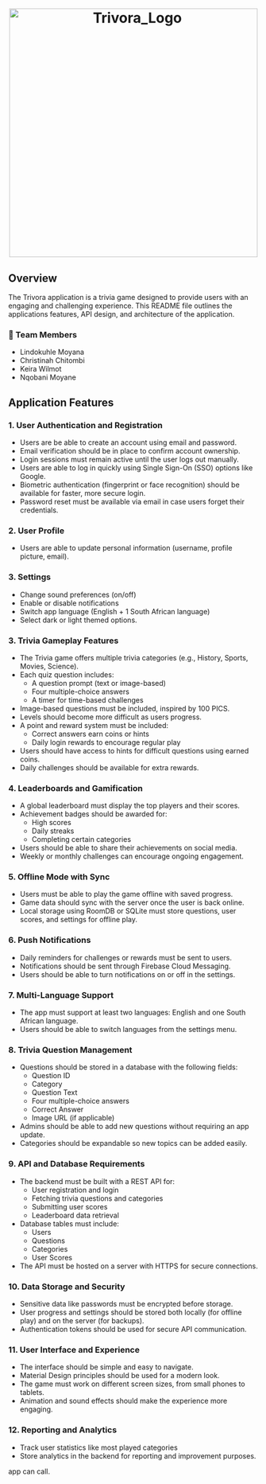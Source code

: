 <div align="center">

  <h1> <img width="500" height="500" alt="Trivora_Logo" src="https://github.com/user-attachments/assets/090c1a83-6bc8-48bc-9a23-57ea6e66587f" />
 </h1>

</div>

## Overview

The Trivora application is a trivia game designed to provide users with an engaging and challenging experience. This README file outlines the applications features, API design, and architecture of the application. 

### 👥 Team Members
- Lindokuhle Moyana  
- Christinah Chitombi  
- Keira Wilmot   
- Nqobani Moyane  
   
## Application Features

### 1. User Authentication and Registration

-   Users are be able to create an account using email and password.
-   Email verification should be in place to confirm account ownership.
-   Login sessions must remain active until the user logs out manually.
-   Users are able to log in quickly using Single Sign-On (SSO) options like Google.
-   Biometric authentication (fingerprint or face recognition) should be available for faster, more secure login.
-   Password reset must be available via email in case users forget their credentials.

### 2. User Profile
-   Users are able to update personal information (username, profile picture, email).

### 3. Settings

 - Change sound preferences (on/off)
- Enable or disable notifications
-  Switch app language (English + 1 South African language)
-  Select dark or light themed options.

### 3. Trivia Gameplay Features

-   The Trivia game offers multiple trivia categories (e.g., History, Sports, Movies, Science).
-   Each quiz question includes:
    -   A question prompt (text or image-based)
    -   Four multiple-choice answers
    -   A timer for time-based challenges
-   Image-based questions must be included, inspired by 100 PICS.
-   Levels should become more difficult as users progress.
-   A point and reward system must be included:
    -   Correct answers earn coins or hints
    -   Daily login rewards to encourage regular play
-   Users should have access to hints for difficult questions using earned coins.
-   Daily challenges should be available for extra rewards.

### 4. Leaderboards and Gamification

-   A global leaderboard must display the top players and their scores.
-   Achievement badges should be awarded for:
    -   High scores
    -   Daily streaks
    -   Completing certain categories
-   Users should be able to share their achievements on social media.
-   Weekly or monthly challenges can encourage ongoing engagement.

### 5. Offline Mode with Sync

-   Users must be able to play the game offline with saved progress.
-   Game data should sync with the server once the user is back online.
-   Local storage using RoomDB or SQLite must store questions, user scores, and settings for offline play.

### 6. Push Notifications

-   Daily reminders for challenges or rewards must be sent to users.
-   Notifications should be sent through Firebase Cloud Messaging.
-   Users should be able to turn notifications on or off in the settings.

### 7. Multi-Language Support

-   The app must support at least two languages: English and one South African language.
-   Users should be able to switch languages from the settings menu.

### 8. Trivia Question Management

-   Questions should be stored in a database with the following fields:
    -   Question ID
    -   Category
    -   Question Text
    -   Four multiple-choice answers
    -   Correct Answer
    -   Image URL (if applicable)
-   Admins should be able to add new questions without requiring an app update.
-   Categories should be expandable so new topics can be added easily.

### 9. API and Database Requirements

-   The backend must be built with a REST API for:
    -   User registration and login
    -   Fetching trivia questions and categories
    -   Submitting user scores
    -   Leaderboard data retrieval
-   Database tables must include:
    -   Users
    -   Questions
    -   Categories
    -   User Scores
-   The API must be hosted on a server with HTTPS for secure connections.

### 10. Data Storage and Security

-   Sensitive data like passwords must be encrypted before storage.
-   User progress and settings should be stored both locally (for offline play) and on the server (for backups).
-   Authentication tokens should be used for secure API communication.

### 11. User Interface and Experience

-   The interface should be simple and easy to navigate.
-   Material Design principles should be used for a modern look.
-   The game must work on different screen sizes, from small phones to tablets.
-   Animation and sound effects should make the experience more engaging.

### 12. Reporting and Analytics

-   Track user statistics like most played categories
-   Store analytics in the backend for reporting and improvement purposes.

 app can call.

